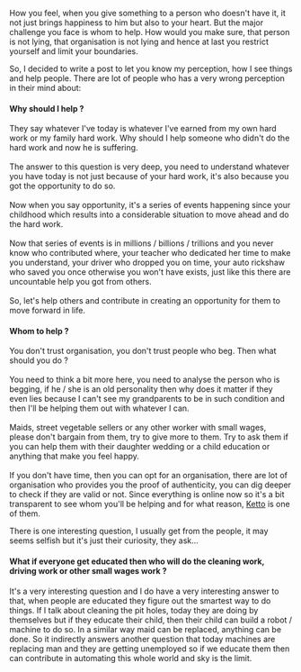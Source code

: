 <!-- wp:paragraph {"align":"justify","dropCap":true} -->
<p class="has-drop-cap has-text-align-justify">How you feel, when you give something to a person who doesn't have it, it not just brings happiness to him but also to your heart. But the major challenge you face is whom to help. How would you make sure, that person is not lying, that organisation is not lying and hence at last you restrict yourself and limit your boundaries.</p>
<!-- /wp:paragraph -->

<!-- wp:paragraph {"align":"justify"} -->
<p class="has-text-align-justify">So, I decided to write a post to let you know my perception, how I see things and help people. There are lot of people who has a very wrong perception in their mind about:</p>
<!-- /wp:paragraph -->

<!-- wp:more -->
<!--more-->
<!-- /wp:more -->

<!-- wp:heading {"level":4} -->
<h4>Why should I help ?</h4>
<!-- /wp:heading -->

<!-- wp:paragraph {"align":"justify"} -->
<p class="has-text-align-justify">They say whatever I've today is whatever I've earned from my own hard work or my family hard work. Why should I help someone who didn't do the hard work and now he is suffering.<br><br>The answer to this question is very deep, you need to understand whatever you have today is not just because of your hard work, it's also because you got the opportunity to do so.<br><br>Now when you say opportunity, it's a series of events happening since your childhood which results into a considerable situation to move ahead and do the hard work.<br><br>Now that series of events is in millions / billions / trillions and you never know who contributed where, your teacher who dedicated her time to make you understand, your driver who dropped you on time, your auto rickshaw who saved you once otherwise you won't have exists, just like this there are uncountable help you got from others.<br><br>So, let's help others and contribute in creating an opportunity for them to move forward in life.</p>
<!-- /wp:paragraph -->

<!-- wp:heading {"level":4} -->
<h4>Whom to help ?</h4>
<!-- /wp:heading -->

<!-- wp:paragraph {"align":"justify"} -->
<p class="has-text-align-justify">You don't trust organisation, you don't trust people who beg. Then what should you do ?<br><br>You need to think a bit more here,  you need to analyse the person who is begging, if he / she is an old personality then why does it matter if they even lies because I can't see my grandparents to be in such condition and then I'll be helping them out with whatever I can.<br><br>Maids, street vegetable sellers or any other worker with small wages, please don't bargain from them, try to give more to them. Try to ask them if you can help them with their daughter wedding or a child education or anything that make you feel happy.<br><br>If you don't have time, then you can opt for an organisation, there are lot of organisation who provides you the proof of authenticity, you can dig deeper to check if they are valid or not. Since everything is online now so it's a bit transparent to see whom you'll be helping and for what reason, <a href="https://www.ketto.org/new/signin?redirect_uri=%2F%3Futm_source%3Dexternal_Ketto%26utm_medium%3Dgoogle-search%26utm_campaign%3DS14_1001_SALE_BrandVariation_KY_ALL_CLK_IND%26utm_term%3Db_%252Bketto%2520%252Bdonate%26utm_content%3Dhomepage_resp_ad1%26utm_placement%3DKT05_AG_1865_BrandSeed_Donation%26gclid%3DEAIaIQobChMI-uqMiZHa5wIVB7aWCh2ayA7yEAAYASAAEgIpZvD_BwE&amp;as=si">Ketto</a> is one of them.</p>
<!-- /wp:paragraph -->

<!-- wp:paragraph -->
<p>There is one interesting question, I usually get from the people, it may seems selfish but it's just their curiosity, they ask...</p>
<!-- /wp:paragraph -->

<!-- wp:heading {"level":4} -->
<h4>What if everyone get educated then who will do the cleaning work, driving work or other small wages work ?</h4>
<!-- /wp:heading -->

<!-- wp:paragraph {"align":"justify"} -->
<p class="has-text-align-justify">It's a very interesting question and I do have a very interesting answer to that, when people are educated they figure out the smartest way to do things. If I talk about cleaning the pit holes, today they are doing by themselves but if they educate their child, then their child can build a robot / machine to do so. In a similar way maid can be replaced, anything can be done. So it indirectly answers another question that today machines are replacing man and they are getting unemployed so if we educate them then can contribute in automating this whole world and sky is the limit.</p>
<!-- /wp:paragraph -->
